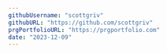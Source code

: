 ```yaml
---
githubUsername: "scottgriv"
githubURL: "https://github.com/scottgriv"
prgPortfolioURL: "https://prgportfolio.com"
date: "2023-12-09"
---
```

